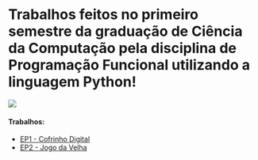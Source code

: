 # Trabalhos feitos no primeiro semestre da graduação de Ciência da Computação pela disciplina de Programação Funcional utilizando a linguagem Python!
![](https://img.olhardigital.com.br/wp-content/uploads/2020/04/20200423030657-1131x450.jpg)

#### Trabalhos:
- [EP1 - Cofrinho Digital]()
- [EP2 - Jogo da Velha]()
#
